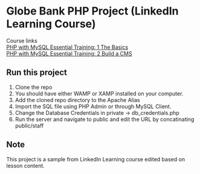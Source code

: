 # Globe Bank PHP Project (LinkedIn Learning Course)

Course links <br />
[PHP with MySQL Essential Training: 1 The Basics](https://www.linkedin.com/learning/php-with-mysql-essential-training-1-the-basics)<br />
[PHP with MySQL Essential Training: 2 Build a CMS](https://www.linkedin.com/learning/php-with-mysql-essential-training-2-build-a-cms)

## Run this project

1. Clone the repo
2. You should have either WAMP or XAMP installed on your computer.
3. Add the cloned repo directory to the Apache Alias
4. Import the SQL file using PHP Admin or through MySQL Client.
5. Change the Database Credentials in private -> db_credentials.php
6. Run the server and navigate to public and edit the URL by concatinating public/staff

## Note

This project is a sample from LinkedIn Learning course edited based on lesson content.
